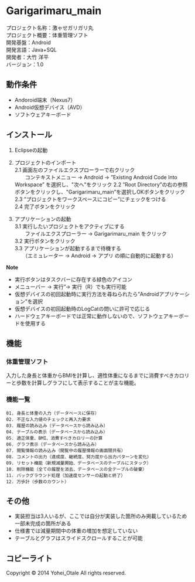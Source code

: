 Garigarimaru_main
======================

プロジェクト名称：激ゃせガリガリ丸  
プロジェクト概要：体重管理ソフト  
開発基盤：Android  
開発言語：Java+SQL  
開発者：大竹 洋平  
バージョン：1.0

動作条件
------

+ Andoroid端末（Nexus7）
+ Android仮想デバイス（AVD）
+ ソフトウェアキーボード


インストール
----------------

1. Eclipseの起動  
2. プロジェクトのインポート  
2.1 画面左のファイルエクスプローラーで右クリック  
　　コンテキストメニュー -> Android -> ”Existing Android Code Into Workspace” を選択し、"次へ"をクリック
2.2 ”Root Directory”の右の参照ボタンをクリックし、"Garigarimaru_main”を選択しOKボタンをクリック  
2.3 ”プロジェクトをワークスペースにコピー”にチェックをつける  
2.4 完了ボタンをクリック

3. アプリケーションの起動  
3.1 実行したいプロジェクトをアクティブにする  
　　ファイルエクスプローラー -> Garigarimaru_main をクリック  
3.2 実行ボタンをクリック  
3.3 アプリケーションが起動するまで待機する  
　　（エミュレーター -> Android -> アプリ の順に自動的に起動する）

**Note**  

+ 実行ボタンはタスクバーに存在する緑色のアイコン  
+ メニューバー -> 実行”-> 実行（R）でも実行可能  
+ 仮想デバイスの初回起動時に実行方法を尋ねられたら”Androidアプリケーション”を選択  
+ 仮想デバイスの初回起動時のLogCatの問いに許可で応じる  
+ ハードウェアキーボードでは正常に動作しないので、ソフトウェアキーボードを使用する  


機能
--------
### 体重管理ソフト
入力した身長と体重からBMIを計算し、適性体重になるまでに消費すべきカロリーと歩数を計算しグラフにして表示することが主な機能。  


### 機能一覧

    01. 身長と体重の入力（データベースに保存）
    02. 不正な入力値のチェックと再入力要求
    03. 履歴の読み込み（データベースから読み込み）
    04. テーブルの表示（データベースから読み込み）
    05. 適正体重、BMI、消費すべきカロリーの計算
    06. グラフ表示（データベースから読み込み）
    07. 閲覧情報の読み込み（閲覧中の履歴情報の画面間共有）
    08. コメントの出力（達成度、継続度、努力度から出力パターンを変化）
    09. リセット機能（新規減量開始、データベースのテーブルにスタック）
    10. 削除機能（全ての履歴を消去、データベースの全テーブルの破棄）
    11. バックグラウンド処理（加速度センサーの起動と終了）
    12. 万歩計（歩数のカウント）


その他
----------
+ 実装担当は3人いるが、ここでは自分が実装した箇所のみ掲載しているため一部未完成の箇所がある
+ 仕様書では減量期間中の体重の増加を想定していない
+ テーブルとグラフはスライドスクロールすることが可能

 
コピーライト
----------
Copyright &copy; 2014 Yohei_Otale All rights reserved.
